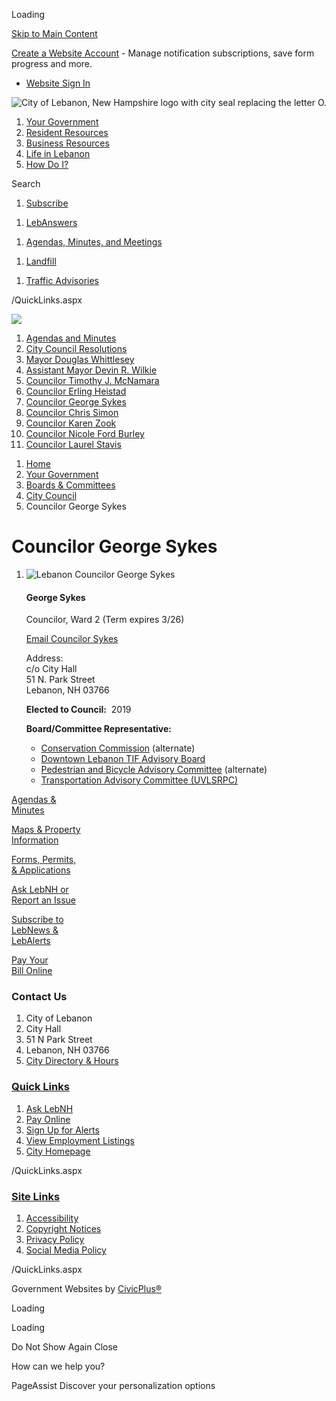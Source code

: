 Loading

[Skip to Main Content](https://www.lebanonnh.gov/1017/)

[Create a Website Account](https://www.lebanonnh.gov/MyAccount/ProfileCreate) - Manage notification subscriptions, save form progress and more.   

- [Website Sign In](https://www.lebanonnh.gov/MyAccount)

![City of Lebanon, New Hampshire logo with city seal replacing the letter O.](https://www.lebanonnh.gov/ImageRepository/Document?documentID=20893)

1. [Your Government](https://www.lebanonnh.gov/27/Your-Government)
2. [Resident Resources](https://www.lebanonnh.gov/101/Resident-Resources)
3. [Business Resources](https://www.lebanonnh.gov/35/Business-Resources)
4. [Life in Lebanon](https://www.lebanonnh.gov/31/Life-in-Lebanon)
5. [How Do I?](https://www.lebanonnh.gov/9/How-Do-I)

Search

1. [Subscribe](https://www.lebanonnh.gov/1239)

<!--THE END-->

1. [LebAnswers](https://www.lebanonnh.gov/1750)

<!--THE END-->

1. [Agendas, Minutes, and Meetings](https://www.lebanonnh.gov/agendas)

<!--THE END-->

1. [Landfill](https://www.lebanonnh.gov/450)

<!--THE END-->

1. [Traffic Advisories](https://lebanonnh.gov/1392/Traffic-Advisories)

/QuickLinks.aspx

![](https://www.lebanonnh.gov/ImageRepository/Document?documentID=20897)

01. [Agendas and Minutes](https://lebanonnh.portal.civicclerk.com/?category_id=26)
02. [City Council Resolutions](https://www.lebanonnh.gov/1836/City-Council-Resolutions)
03. [Mayor Douglas Whittlesey](https://www.lebanonnh.gov/1484/Mayor-Douglas-Whittlesey)
04. [Assistant Mayor Devin R. Wilkie](https://www.lebanonnh.gov/1483/Assistant-Mayor-Devin-R-Wilkie)
05. [Councilor Timothy J. McNamara](https://www.lebanonnh.gov/847/Councilor-Timothy-J-McNamara)
06. [Councilor Erling Heistad](https://www.lebanonnh.gov/850/Councilor-Erling-Heistad)
07. [Councilor George Sykes](https://www.lebanonnh.gov/1017/Councilor-George-Sykes)
08. [Councilor Chris Simon](https://www.lebanonnh.gov/844/Councilor-Chris-Simon)
09. [Councilor Karen Zook](https://www.lebanonnh.gov/1178/Councilor-Karen-Zook)
10. [Councilor Nicole Ford Burley](https://www.lebanonnh.gov/1855/Councilor-Nicole-Ford-Burley)
11. [Councilor Laurel Stavis](https://www.lebanonnh.gov/1856/Councilor-Laurel-Stavis)

<!--THE END-->

1. [Home](https://www.lebanonnh.gov)
2. [Your Government](https://www.lebanonnh.gov/27/Your-Government)
3. [Boards &amp; Committees](https://www.lebanonnh.gov/245/Boards-Committees)
4. [City Council](https://www.lebanonnh.gov/337/City-Council)
5. Councilor George Sykes

# Councilor George Sykes

1. ![Lebanon Councilor George Sykes](https://www.lebanonnh.gov/ImageRepository/Document?documentID=10403 "Lebanon Councilor George Sykes")
   
   #### George Sykes
   
   Councilor, Ward 2 (Term expires 3/26)
   
   [Email Councilor Sykes](mailto:george.sykes@lebanonnh.gov)
   
   Address:  
   c/o City Hall  
   51 N. Park Street  
   Lebanon, NH 03766
   
   **Elected to Council:**  2019
   
   **Board/Committee Representative:** 
   
   - [Conservation Commission](https://www.lebanonnh.gov/441) (alternate)
   - [Downtown Lebanon TIF Advisory Board](https://www.lebanonnh.gov/1237)
   - [Pedestrian and Bicycle Advisory Committee](https://www.lebanonnh.gov/573) (alternate)
   - [Transportation Advisory Committee (UVLSRPC)](https://www.lebanonnh.gov/1184)

[Agendas &amp;  
Minutes](https://www.lebanonnh.gov/agendas)

[Maps &amp; Property  
Information](https://www.lebanonnh.gov/661/Maps-Property-Information)

[Forms, Permits,  
&amp; Applications](https://www.lebanonnh.gov/714/Forms-Permits-and-Applications)

[Ask LebNH or  
Report an Issue](https://www.lebanonnh.gov/1518)

[Subscribe to  
LebNews &amp;  
LebAlerts](https://www.lebanonnh.gov/1239/Alerts-Notifications)

[Pay Your  
Bill Online](https://www.lebanonnh.gov/pay)

### Contact Us

1. City of Lebanon
2. City Hall
3. 51 N Park Street
4. Lebanon, NH 03766
5. [City Directory &amp; Hours](https://www.lebanonnh.gov/directory)

### [Quick Links](https://www.lebanonnh.gov/QuickLinks.aspx?CID=31)

1. [Ask LebNH](https://www.lebanonnh.gov/ask)
2. [Pay Online](https://www.lebanonnh.gov/732)
3. [Sign Up for Alerts](https://www.lebanonnh.gov/subscribe)
4. [View Employment Listings](https://www.lebanonnh.gov/jobs.aspx)
5. [City Homepage](https://lebanonnh.gov)

/QuickLinks.aspx

### [Site Links](https://www.lebanonnh.gov/QuickLinks.aspx?CID=32)

1. [Accessibility](https://www.lebanonnh.gov/Accessibility)
2. [Copyright Notices](https://www.lebanonnh.gov/site/copyright)
3. [Privacy Policy](https://www.lebanonnh.gov/privacy)
4. [Social Media Policy](https://view.publitas.com/city-of-lebanon/socialmediapolicy)

/QuickLinks.aspx

Government Websites by [CivicPlus®](https://connect.civicplus.com/referral)

Loading

Loading

Do Not Show Again Close

How can we help you?

PageAssist Discover your personalization options